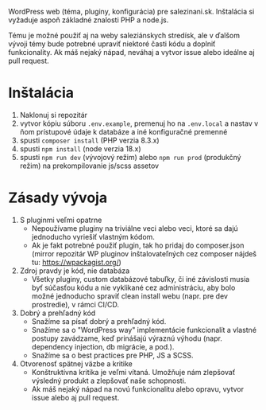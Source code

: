 WordPress web (téma, pluginy, konfigurácia) pre salezinani.sk. Inštalácia si vyžaduje aspoň základné znalosti PHP a node.js.

Tému je možné použiť aj na weby saleziánskych stredísk, ale v ďalšom vývoji témy bude potrebné upraviť niektoré časti kódu a doplniť funkcionality. Ak máš nejaký nápad, neváhaj a vytvor issue alebo ideálne aj pull request.

# Inštalácia

1. Naklonuj si repozitár
2. vytvor kópiu súboru `.env.example`, premenuj ho na `.env.local` a nastav v ňom prístupové údaje k databáze a iné konfiguračné premenné
3. spusti `composer install` (PHP verzia 8.3.x)
4. spusti `npm install` (node verzia 18.x)
5. spusti `npm run dev` (vývojový režim) alebo `npm run prod` (produkčný režim) na prekompilovanie js/scss assetov

# Zásady vývoja

1. S pluginmi veľmi opatrne
   - Nepoužívame pluginy na triviálne veci alebo veci, ktoré sa dajú jednoducho vyriešiť vlastným kódom.
   - Ak je fakt potrebné použiť plugin, tak ho pridaj do composer.json (mirror repozitár WP pluginov inštalovateľných cez composer nájdeš tu: https://wpackagist.org/)
2. Zdroj pravdy je kód, nie databáza
   - Všetky pluginy, custom databázové tabuľky, či iné závislosti musia byť súčasťou kódu a nie vyklikané cez administráciu, aby bolo možné jednoducho spraviť clean install webu (napr. pre dev prostredie), v rámci CI/CD.
3. Dobrý a prehľadný kód
   - Snažíme sa písať dobrý a prehľadný kód.
   - Snažíme sa o "WordPress way" implementácie funkcionalít a vlastné postupy zavádzame, keď prinášajú výraznú výhodu (napr. dependency injection, db migrácie, a pod.).
   - Snažíme sa o best practices pre PHP, JS a SCSS.
4. Otvorenosť spätnej väzbe a kritike
   - Konštruktívna kritika je veľmi vítaná. Umožňuje nám zlepšovať výsledný produkt a zlepšovať naše schopnosti.
   - Ak máš nejaký nápad na novú funkcionalitu alebo opravu, vytvor issue alebo aj pull request.
